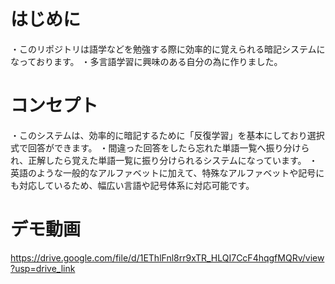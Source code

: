 # はじめに
・このリポジトリは語学などを勉強する際に効率的に覚えられる暗記システムになっております。
・多言語学習に興味のある自分の為に作りました。
# コンセプト
・このシステムは、効率的に暗記するために「反復学習」を基本にしており選択式で回答ができます。
・間違った回答をしたら忘れた単語一覧へ振り分けられ、正解したら覚えた単語一覧に振り分けられるシステムになっています。
・英語のような一般的なアルファベットに加えて、特殊なアルファベットや記号にも対応しているため、幅広い言語や記号体系に対応可能です。
# デモ動画
https://drive.google.com/file/d/1EThlFnl8rr9xTR_HLQI7CcF4hqgfMQRv/view?usp=drive_link
